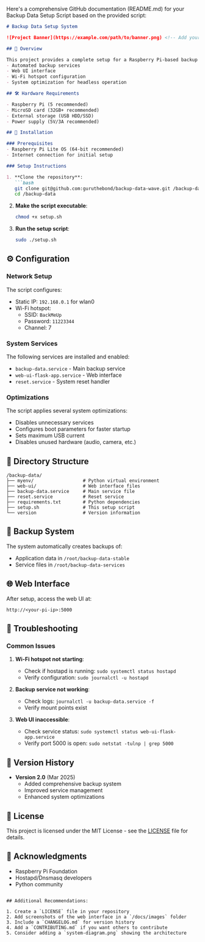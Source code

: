 Here's a comprehensive GitHub documentation (README.md) for your Backup Data Setup Script based on the provided script:

```markdown
# Backup Data Setup System

![Project Banner](https://example.com/path/to/banner.png) <!-- Add your banner image if available -->

## 📌 Overview

This project provides a complete setup for a Raspberry Pi-based backup data system with:
- Automated backup services
- Web UI interface
- Wi-Fi hotspot configuration
- System optimization for headless operation

## 🛠️ Hardware Requirements

- Raspberry Pi (5 recommended)
- MicroSD card (32GB+ recommended)
- External storage (USB HDD/SSD)
- Power supply (5V/3A recommended)

## 🚀 Installation

### Prerequisites
- Raspberry Pi Lite OS (64-bit recommended)
- Internet connection for initial setup

### Setup Instructions

1. **Clone the repository**:
   ```bash
   git clone git@github.com:guruthebond/backup-data-wave.git /backup-data
   cd /backup-data
   ```

2. **Make the script executable**:
   ```bash
   chmod +x setup.sh
   ```

3. **Run the setup script**:
   ```bash
   sudo ./setup.sh
   ```

## ⚙️ Configuration

### Network Setup
The script configures:
- Static IP: `192.168.0.1` for wlan0
- Wi-Fi hotspot: 
  - SSID: `BackMeUp`
  - Password: `11223344`
  - Channel: 7

### System Services
The following services are installed and enabled:
- `backup-data.service` - Main backup service
- `web-ui-flask-app.service` - Web interface
- `reset.service` - System reset handler

### Optimizations
The script applies several system optimizations:
- Disables unnecessary services
- Configures boot parameters for faster startup
- Sets maximum USB current
- Disables unused hardware (audio, camera, etc.)

## 📂 Directory Structure

```
/backup-data/
├── myenv/                  # Python virtual environment
├── web-ui/                 # Web interface files
├── backup-data.service     # Main service file
├── reset.service           # Reset service
├── requirements.txt        # Python dependencies
├── setup.sh                # This setup script
└── version                 # Version information
```

## 🔄 Backup System

The system automatically creates backups of:
- Application data in `/root/backup-data-stable`
- Service files in `/root/backup-data-services`

## 🌐 Web Interface

After setup, access the web UI at:
```
http://<your-pi-ip>:5000
```

## 🔧 Troubleshooting

### Common Issues

1. **Wi-Fi hotspot not starting**:
   - Check if hostapd is running: `sudo systemctl status hostapd`
   - Verify configuration: `sudo journalctl -u hostapd`

2. **Backup service not working**:
   - Check logs: `journalctl -u backup-data.service -f`
   - Verify mount points exist

3. **Web UI inaccessible**:
   - Check service status: `sudo systemctl status web-ui-flask-app.service`
   - Verify port 5000 is open: `sudo netstat -tulnp | grep 5000`

## 📜 Version History

- **Version 2.0** (Mar 2025)
  - Added comprehensive backup system
  - Improved service management
  - Enhanced system optimizations

## 📄 License

This project is licensed under the MIT License - see the [LICENSE](LICENSE) file for details.

## 🙏 Acknowledgments

- Raspberry Pi Foundation
- Hostapd/Dnsmasq developers
- Python community

```

## Additional Recommendations:

1. Create a `LICENSE` file in your repository
2. Add screenshots of the web interface in a `/docs/images` folder
3. Include a `CHANGELOG.md` for version history
4. Add a `CONTRIBUTING.md` if you want others to contribute
5. Consider adding a `system-diagram.png` showing the architecture
